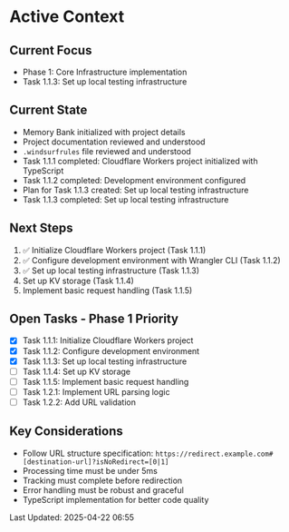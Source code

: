 # Active Context

## Current Focus
- Phase 1: Core Infrastructure implementation
- Task 1.1.3: Set up local testing infrastructure

## Current State
- Memory Bank initialized with project details
- Project documentation reviewed and understood
- `.windsurfrules` file reviewed and understood
- Task 1.1.1 completed: Cloudflare Workers project initialized with TypeScript
- Task 1.1.2 completed: Development environment configured
- Plan for Task 1.1.3 created: Set up local testing infrastructure
- Task 1.1.3 completed: Set up local testing infrastructure

## Next Steps
1. ✅ Initialize Cloudflare Workers project (Task 1.1.1)
2. ✅ Configure development environment with Wrangler CLI (Task 1.1.2)
3. ✅ Set up local testing infrastructure (Task 1.1.3)
4. Set up KV storage (Task 1.1.4)
5. Implement basic request handling (Task 1.1.5)

## Open Tasks - Phase 1 Priority
- [x] Task 1.1.1: Initialize Cloudflare Workers project
- [x] Task 1.1.2: Configure development environment
- [x] Task 1.1.3: Set up local testing infrastructure
- [ ] Task 1.1.4: Set up KV storage
- [ ] Task 1.1.5: Implement basic request handling
- [ ] Task 1.2.1: Implement URL parsing logic
- [ ] Task 1.2.2: Add URL validation

## Key Considerations
- Follow URL structure specification: `https://redirect.example.com#[destination-url]?isNoRedirect=[0|1]`
- Processing time must be under 5ms
- Tracking must complete before redirection
- Error handling must be robust and graceful
- TypeScript implementation for better code quality

Last Updated: 2025-04-22 06:55
